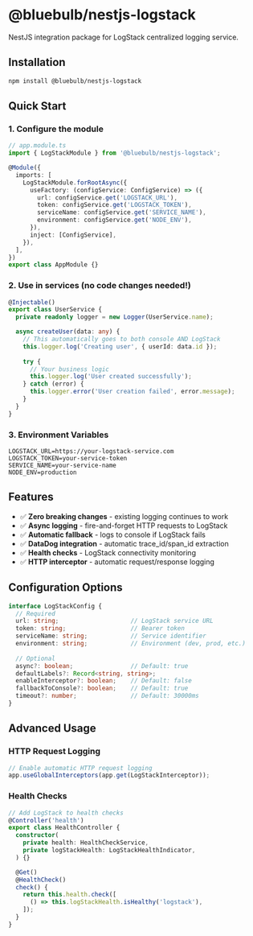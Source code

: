 # @bluebulb/nestjs-logstack

NestJS integration package for LogStack centralized logging service.

## Installation

```bash
npm install @bluebulb/nestjs-logstack
```

## Quick Start

### 1. Configure the module

```typescript
// app.module.ts
import { LogStackModule } from '@bluebulb/nestjs-logstack';

@Module({
  imports: [
    LogStackModule.forRootAsync({
      useFactory: (configService: ConfigService) => ({
        url: configService.get('LOGSTACK_URL'),
        token: configService.get('LOGSTACK_TOKEN'),
        serviceName: configService.get('SERVICE_NAME'),
        environment: configService.get('NODE_ENV'),
      }),
      inject: [ConfigService],
    }),
  ],
})
export class AppModule {}
```

### 2. Use in services (no code changes needed!)

```typescript
@Injectable()
export class UserService {
  private readonly logger = new Logger(UserService.name);

  async createUser(data: any) {
    // This automatically goes to both console AND LogStack
    this.logger.log('Creating user', { userId: data.id });
    
    try {
      // Your business logic
      this.logger.log('User created successfully');
    } catch (error) {
      this.logger.error('User creation failed', error.message);
    }
  }
}
```

### 3. Environment Variables

```env
LOGSTACK_URL=https://your-logstack-service.com
LOGSTACK_TOKEN=your-service-token
SERVICE_NAME=your-service-name
NODE_ENV=production
```

## Features

- ✅ **Zero breaking changes** - existing logging continues to work
- ✅ **Async logging** - fire-and-forget HTTP requests to LogStack
- ✅ **Automatic fallback** - logs to console if LogStack fails
- ✅ **DataDog integration** - automatic trace_id/span_id extraction
- ✅ **Health checks** - LogStack connectivity monitoring
- ✅ **HTTP interceptor** - automatic request/response logging

## Configuration Options

```typescript
interface LogStackConfig {
  // Required
  url: string;                    // LogStack service URL
  token: string;                  // Bearer token
  serviceName: string;            // Service identifier
  environment: string;            // Environment (dev, prod, etc.)
  
  // Optional
  async?: boolean;                // Default: true
  defaultLabels?: Record<string, string>;
  enableInterceptor?: boolean;    // Default: false
  fallbackToConsole?: boolean;    // Default: true
  timeout?: number;               // Default: 30000ms
}
```

## Advanced Usage

### HTTP Request Logging

```typescript
// Enable automatic HTTP request logging
app.useGlobalInterceptors(app.get(LogStackInterceptor));
```

### Health Checks

```typescript
// Add LogStack to health checks
@Controller('health')
export class HealthController {
  constructor(
    private health: HealthCheckService,
    private logStackHealth: LogStackHealthIndicator,
  ) {}

  @Get()
  @HealthCheck()
  check() {
    return this.health.check([
      () => this.logStackHealth.isHealthy('logstack'),
    ]);
  }
}
```
